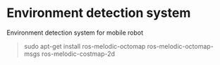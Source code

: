 # Environment detection system
Environment detection system for mobile robot

> sudo apt-get install ros-melodic-octomap ros-melodic-octomap-msgs ros-melodic-costmap-2d

